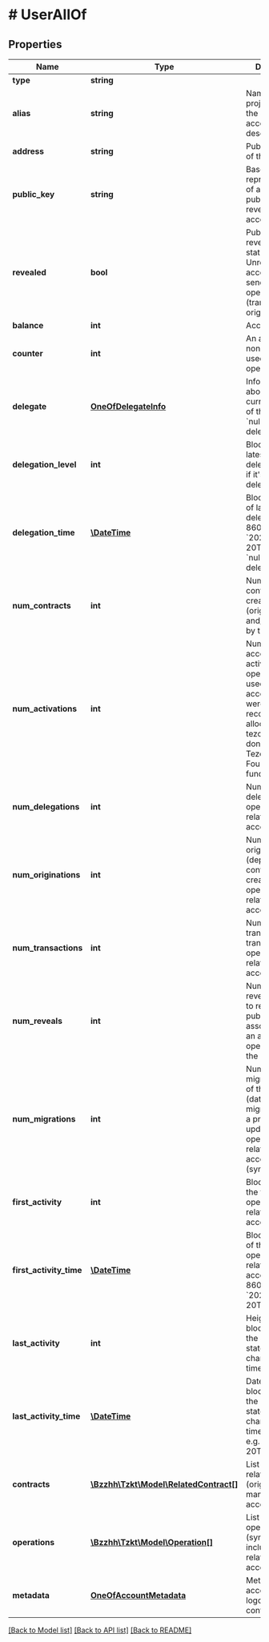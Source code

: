 # # UserAllOf

## Properties

Name | Type | Description | Notes
------------ | ------------- | ------------- | -------------
**type** | **string** |  | [optional]
**alias** | **string** | Name of the project behind the account or account description | [optional]
**address** | **string** | Public key hash of the account | [optional]
**public_key** | **string** | Base58 representation of account&#39;s public key, revealed by the account | [optional]
**revealed** | **bool** | Public key revelation status. Unrevealed account can&#39;t send manager operation (transaction, origination etc.) | [optional]
**balance** | **int** | Account balance | [optional]
**counter** | **int** | An account nonce which is used to prevent operation replay | [optional]
**delegate** | [**OneOfDelegateInfo**](OneOfDelegateInfo.md) | Information about the current delegate of the account. &#x60;null&#x60; if it&#39;s not delegated | [optional]
**delegation_level** | **int** | Block height of latest delegation. &#x60;null&#x60; if it&#39;s not delegated | [optional]
**delegation_time** | [**\DateTime**](\DateTime.md) | Block datetime of latest delegation (ISO 8601, e.g. &#x60;2020-02-20T02:40:57Z&#x60;). &#x60;null&#x60; if it&#39;s not delegated | [optional]
**num_contracts** | **int** | Number of contracts, created (originated) and/or managed by the contract | [optional]
**num_activations** | **int** | Number of account activation operations. Are used to activate accounts that were recommended allocations of tezos tokens for donations to the Tezos Foundation’s fundraiser | [optional]
**num_delegations** | **int** | Number of delegation operations, related to the account | [optional]
**num_originations** | **int** | Number of all origination (deployment / contract creation) operations, related to the account | [optional]
**num_transactions** | **int** | Number of all transaction (tez transfer) operations, related to the account | [optional]
**num_reveals** | **int** | Number of reveal (is used to reveal the public key associated with an account) operations of the contract | [optional]
**num_migrations** | **int** | Number of migration (result of the context (database) migration during a protocol update) operations, related to the account (synthetic type) | [optional]
**first_activity** | **int** | Block height of the first operation, related to the account | [optional]
**first_activity_time** | [**\DateTime**](\DateTime.md) | Block datetime of the first operation, related to the account (ISO 8601, e.g. &#x60;2020-02-20T02:40:57Z&#x60;) | [optional]
**last_activity** | **int** | Height of the block in which the account state was changed last time | [optional]
**last_activity_time** | [**\DateTime**](\DateTime.md) | Datetime of the block in which the account state was changed last time (ISO 8601, e.g. &#x60;2020-02-20T02:40:57Z&#x60;) | [optional]
**contracts** | [**\Bzzhh\Tzkt\Model\RelatedContract[]**](RelatedContract.md) | List of contracts, related (originated or managed) to the account | [optional]
**operations** | [**\Bzzhh\Tzkt\Model\Operation[]**](Operation.md) | List of all operations (synthetic type included), related to the account | [optional]
**metadata** | [**OneOfAccountMetadata**](OneOfAccountMetadata.md) | Metadata of the account (alias, logo, website, contacts, etc) | [optional]

[[Back to Model list]](../../README.md#models) [[Back to API list]](../../README.md#endpoints) [[Back to README]](../../README.md)
